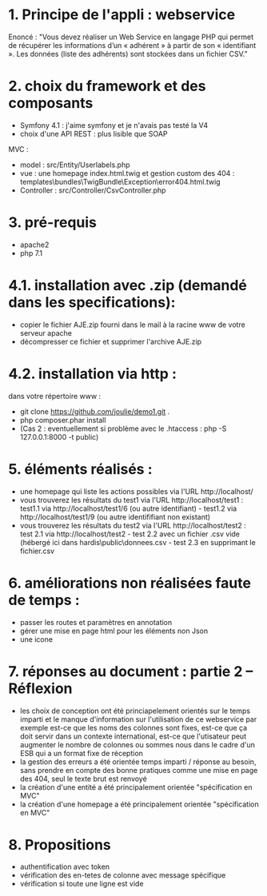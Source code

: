 # 1. Principe de l'appli : webservice
Enoncé : "Vous devez réaliser un Web Service en langage PHP qui permet de récupérer les informations d’un « adhérent » à partir de son « identifiant ». Les données (liste des adhérents) sont stockées dans un fichier CSV."

# 2. choix  du framework et des composants
* Symfony 4.1 : j'aime symfony et je n'avais pas testé la V4
* choix d'une API REST : plus lisible que SOAP

MVC : 
* model : src/Entity/Userlabels.php
* vue : une homepage index.html.twig et gestion custom des 404 : templates\bundles\TwigBundle\Exception\error404.html.twig
* Controller : src/Controller/CsvController.php

# 3. pré-requis 
* apache2
* php 7.1

# 4.1. installation avec .zip (demandé dans les specifications): 
* copier le fichier AJE.zip fourni dans le mail à la racine www de votre serveur apache
* décompresser ce fichier et supprimer l'archive AJE.zip

# 4.2. installation via http : 
dans votre répertoire www :
* git clone https://github.com/joulie/demo1.git .
* php composer.phar install
* (Cas 2 : eventuellement si problème avec le .htaccess : php -S 127.0.0.1:8000 -t public)

# 5. éléments réalisés : 
* une homepage qui liste les actions possibles via l'URL http://localhost/
* vous trouverez les résultats du test1 via l'URL http://localhost/test1 : test1.1 via http://localhost/test1/6 (ou autre identifiant) - test1.2 via http://localhost/test1/9 (ou autre identififiant non existant) 
* vous trouverez les résultats du test2 via l'URL http://localhost/test2 : test 2.1 via http://localhost/test2 - test 2.2 avec un fichier .csv vide (hébergé ici dans hardis\public\donnees.csv - test 2.3 en supprimant le fichier.csv

# 6. améliorations non réalisées faute de temps :
* passer les routes et paramètres en annotation
* gérer une mise en page html pour les éléments non Json
* une icone 

# 7. réponses au document : partie 2 – Réflexion
* les choix de conception ont été princiapelement orientés sur le temps imparti et le manque d'information sur l'utilisation de ce webservice
par exemple est-ce que les noms des colonnes sont fixes, est-ce que ça doit servir dans un contexte international, est-ce que l'utisateur peut augmenter le nombre de colonnes 
ou sommes nous dans le cadre d'un ESB qui a un format fixe de réception
* la gestion des erreurs a été orientée temps imparti / réponse au besoin, sans prendre en compte des bonne pratiques comme une mise en page des 404, seul le texte brut est renvoyé
* la création d'une entité a été principalement orientée "spécification en MVC"
* la création d'une homepage a été principalement orientée "spécification en MVC"

# 8. Propositions
* authentification avec token
* vérification des en-tetes de colonne avec message spécifique
* vérification si toute une ligne est vide